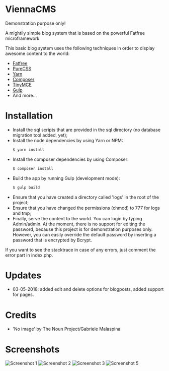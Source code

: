 # ViennaCMS

Demonstration purpose only!

A mightily simple blog system that is based on the powerful Fatfree microframework.

This basic blog system uses the following techniques in order to display awesome content to the world:
  * [Fatfree](https://fatfreeframework.com)
  * [PureCSS](https://purecss.io)
  * [Yarn](https://yarnpkg.com/en/)
  * [Composer](https://getcomposer.org)
  * [TinyMCE](https://www.tinymce.com)
  * [Gulp](https://gulpjs.com)
  * And more...
  
# Installation
  - Install the sql scripts that are provided in the sql directory (no database migration tool added, yet);
  - Install the node dependencies by using Yarn or NPM:
    ```sh
    $ yarn install
    ```
  - Install the composer dependencies by using Composer:
    ```sh
    $ composer install
    ```
  - Build the app by running Gulp (development mode):
    ```sh
    $ gulp build
    ```
  - Ensure that you have created a directory called 'logs' in the root of the project;
  - Ensure that you have changed the permissions (chmod) to 777 for logs and tmp; 
  - Finally, serve the content to the world. You can login by typing Admin/admin. At the moment, there is no support for editing the password, because this project is for demonstration purposes only. However, you can easily override the default password by inserting a password that is encrypted by Bcrypt.
  
  If you want to see the stacktrace in case of any errors, just comment the error part in index.php.

# Updates
  - 03-05-2018: added edit and delete options for blogposts, added support for pages.
  
# Credits
  * 'No image' by The Noun Project/Gabriele Malaspina
  
# Screenshots
![Screenshot 1](https://i.imgur.com/dFBSI4u.png)
![Screenshot 2](https://i.imgur.com/htmsCyy.png)
![Screenshot 3](https://i.imgur.com/ULWWGS0.png)
![Screenshot 5](https://i.imgur.com/BzEHjBf.png)
